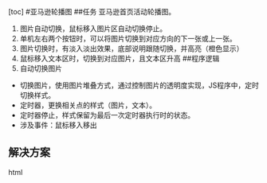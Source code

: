 [toc]
#亚马逊轮播图
##任务
亚马逊首页活动轮播图。
1. 图片自动切换，鼠标移入图片区自动切换停止。
2. 单机左右两个按钮时，可以将图片切换到对应方向的下一张或上一张。
3. 图片切换时，有淡入淡出效果，底部说明跟随切换，并高亮（橙色显示）
4. 鼠标移入文本区时，切换到对应图片，且文本区升高
##程序逻辑
1. 自动切换图片
- 切换图片，使用图片堆叠方式，通过控制图片的透明度实现，JS程序中，定时切换样式。
- 定时器，更换相关点的样式（图片，文本）。
- 定时器停止，样式保留为最后一次定时器执行时的状态。
- 涉及事件：鼠标移入移出
## 解决方案
html